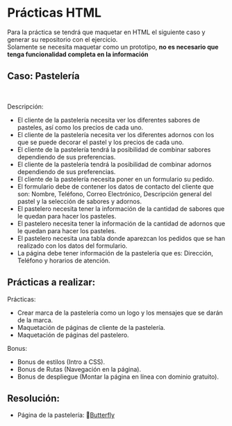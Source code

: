 # Prácticas HTML

Para la práctica se tendrá que maquetar en HTML el siguiente caso y generar su repositorio con el ejercicio.
<br>
Solamente se necesita maquetar como un prototipo, **no es necesario que tenga funcionalidad completa en la información**

## **Caso: Pastelería**
<br>

Descripción:<br>
- El cliente de la pastelería necesita ver los diferentes sabores de pasteles, así como los precios de cada uno.
- El cliente de la pastelería necesita ver los diferentes adornos con los que se puede decorar el pastel y los precios de cada uno.
- El cliente de la pastelería tendrá la posibilidad de combinar sabores dependiendo de sus preferencias.
- El cliente de la pastelería tendrá la posibilidad de combinar adornos dependiendo de sus preferencias.
- El cliente de la pastelería necesita poner en un formulario su pedido.
- El formulario debe de contener los datos de contacto del cliente que son: Nombre, Teléfono, Correo Electrónico, Descripción general del pastel y la selección de sabores y adornos.
- El pastelero necesita tener la información de la cantidad de sabores que le quedan para hacer los pasteles.
- El pastelero necesita tener la información de la cantidad de adornos que le quedan para hacer los pasteles.
- El pastelero necesita una tabla donde aparezcan los pedidos que se han realizado con los datos del formulario.
- La página debe tener información de la pastelería que es: Dirección, Teléfono y horarios de atención.

## Prácticas a realizar:

Prácticas:
- Crear marca de la pastelería como un logo y los mensajes que se darán de la marca.
- Maquetación de páginas de cliente de la pastelería.
- Maquetación de páginas del pastelero.

Bonus:
- Bonus de estilos (Intro a CSS).
- Bonus de Rutas (Navegación en la página).
- Bonus de despliegue (Montar la página en línea con dominio gratuito).


## Resolución:
- Página de la pastelería: 🔗[Butterfly](https://htmlpreview.github.io/?https://github.com/JessicaMabelVH/FrontEndMision/blob/main/02.HTML/index.html)
